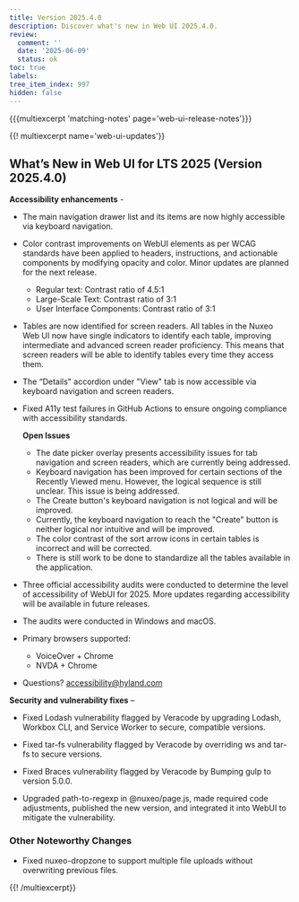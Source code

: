```yaml
---
title: Version 2025.4.0
description: Discover what's new in Web UI 2025.4.0.
review:
  comment: ''
  date: '2025-06-09'
  status: ok
toc: true
labels:
tree_item_index: 997
hidden: false
---
```


{{{multiexcerpt 'matching-notes' page='web-ui-release-notes'}}}

{{! multiexcerpt name='web-ui-updates'}}

## What’s New in Web UI for LTS 2025 (Version 2025.4.0)
**Accessibility enhancements** -

- The main navigation drawer list and its items are now highly accessible via keyboard navigation.

- Color contrast improvements on WebUI elements as per WCAG standards have been applied to headers, instructions, and actionable components by modifying opacity and color. Minor updates are planned for the next release.
  - Regular text: Contrast ratio of 4.5:1
  - Large-Scale Text: Contrast ratio of 3:1
  - User Interface Components: Contrast ratio of 3:1

- Tables are now identified for screen readers. All tables in the Nuxeo Web UI now have single indicators to identify each table, improving intermediate and advanced screen reader proficiency. This means that screen readers will be able to identify tables every time they access them.

- The “Details" accordion under "View" tab is now accessible via keyboard navigation and screen readers.

- Fixed A11y test failures in GitHub Actions to ensure ongoing compliance with accessibility standards.

  **Open Issues**
    - The date picker overlay presents accessibility issues for tab navigation and screen readers, which  are currently being addressed.
    - Keyboard navigation has been improved for certain sections of the Recently Viewed menu. However, the logical sequence is still unclear. This issue is being addressed.
    - The Create button's keyboard navigation is not logical and will be improved.
    - Currently, the keyboard navigation to reach the "Create" button is neither logical nor intuitive and will be improved.
    - The color contrast of the sort arrow icons in certain tables is incorrect and will be corrected.
    - There is still work to be done to standardize all the tables available in the application.

- Three official accessibility audits were conducted to determine the level of accessibility of WebUI for 2025. More updates regarding accessibility will be available in future releases.
- The audits were conducted in Windows and macOS.
- Primary browsers supported:
    - VoiceOver + Chrome
    - NVDA + Chrome
- Questions? accessibility@hyland.com


**Security and vulnerability fixes** –

- Fixed Lodash vulnerability flagged by Veracode by upgrading Lodash, Workbox CLI, and Service Worker to secure, compatible versions.

- Fixed tar-fs vulnerability flagged by Veracode by overriding ws and tar-fs to secure versions.

- Fixed Braces vulnerability flagged by Veracode by Bumping gulp to version 5.0.0.

- Upgraded path-to-regexp in @nuxeo/page.js, made required code adjustments, published the new version, and integrated it into WebUI to mitigate the vulnerability.

### Other Noteworthy Changes

- Fixed nuxeo-dropzone to support multiple file uploads without overwriting previous files.<br/>

{{! /multiexcerpt}}
